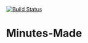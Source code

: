 [![Build Status](https://jenkins.minutesmade.com/buildStatus/icon?job=Minutes-Made/master)](https://jenkins.minutesmade.com/job/Minutes-Made/job/master/)

# Minutes-Made
